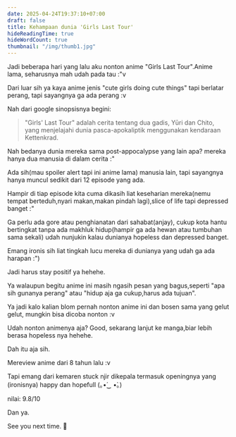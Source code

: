 ```yaml
---
date: 2025-04-24T19:37:10+07:00
draft: false
title: Kehampaan dunia 'Girls Last Tour'
hideReadingTime: true
hideWordCount: true
thumbnail: "/img/thumb1.jpg"
---
```


Jadi beberapa hari yang lalu aku nonton anime "Girls Last Tour".Anime lama, seharusnya mah udah pada tau :"v 
 
Dari luar sih ya kaya anime jenis "cute girls doing cute things" tapi berlatar perang, tapi sayangnya ga ada perang :v

Nah dari google sinopsisnya begini: 

> "Girls' Last Tour" adalah cerita tentang dua gadis, Yūri dan Chito, yang menjelajahi dunia pasca-apokaliptik menggunakan kendaraan Kettenkrad.  

Nah bedanya dunia mereka sama  post-appocalypse yang lain apa? mereka hanya dua manusia di dalam cerita :"

Ada sih(mau spoiler alert tapi ini anime lama) manusia lain, tapi sayangnya hanya muncul sedikit dari 12 episode yang ada.

Hampir di tiap episode kita cuma dikasih liat keseharian mereka(nemu tempat berteduh,nyari makan,makan pindah lagi),slice of life tapi depressed banget :"

Ga perlu ada gore atau penghianatan dari sahabat(anjay), cukup kota hantu bertingkat tanpa ada makhluk hidup(hampir ga ada hewan atau tumbuhan sama sekali) udah nunjukin kalau dunianya hopeless dan depressed banget.

Emang ironis sih liat tingkah lucu mereka di dunianya yang udah ga ada harapan :")

Jadi harus stay positif ya hehehe.

Ya walaupun begitu anime ini masih ngasih pesan yang bagus,seperti "apa sih gunanya perang" atau "hidup aja ga cukup,harus ada tujuan".

Ya jadi kalo kalian blom pernah nonton anime ini dan bosen sama yang gelut gelut, mungkin bisa dicoba nonton :v

Udah nonton animenya aja? Good, sekarang lanjut ke manga,biar lebih berasa hopeless nya hehehe.

Dah itu aja sih.

Mereview anime dari 8 tahun lalu :v

Tapi emang dari kemaren stuck njir dikepala termasuk openingnya yang (ironisnya) happy dan hopefull (｡•́‿ •̀｡)

nilai: 9.8/10

Dan ya.

See you next time. 👋

